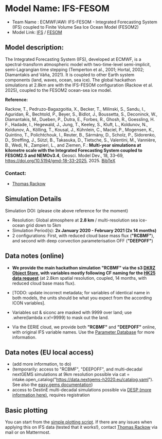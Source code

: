# Model Name: IFS-FESOM
- Team Name : ECMWF/AWI: IFS-FESOM - Integrated Forecasting System (IFS) coupled to Finite Volume Sea Ice Ocean Model (FESOM2)
- Model Link: [IFS](https://www.ecmwf.int/en/forecasts/documentation-and-support/changes-ecmwf-model) / [FESOM](https://fesom.de)

## Model description: 

The Integrated Forecasting System (IFS), developed at ECMWF, is a spectral-transform atmospheric model with two-time-level semi-implicit, semi-Lagrangian time stepping (Temperton et al., 2001; Hortal, 2002; Diamantakis and Váňa, 2021). It is coupled to other Earth system components (land, waves, ocean, sea ice). The global hackathon simulations at 2.8km are with the IFS-FESOM configuration (Rackow et al. 2025), coupled to the FESOM2 ocean-sea ice model.

**Reference:**

Rackow, T., Pedruzo-Bagazgoitia, X., Becker, T., Milinski, S., Sandu, I., Aguridan, R., Bechtold, P., Beyer, S., Bidlot, J., Boussetta, S., Deconinck, W., Diamantakis, M., Dueben, P., Dutra, E., Forbes, R., Ghosh, R., Goessling, H. F., Hadade, I., Hegewald, J., Jung, T., Keeley, S., Kluft, L., Koldunov, N., Koldunov, A., Kölling, T., Kousal, J., Kühnlein, C., Maciel, P., Mogensen, K., Quintino, T., Polichtchouk, I., Reuter, B., Sármány, D., Scholz, P., Sidorenko, D., Streffing, J., Sützl, B., Takasuka, D., Tietsche, S., Valentini, M., Vannière, B., Wedi, N., Zampieri, L., and Ziemen, F.: **Multi-year simulations at kilometre scale with the Integrated Forecasting System coupled to FESOM2.5 and NEMOv3.4**, Geosci. Model Dev., 18, 33–69, https://doi.org/10.5194/gmd-18-33-2025, 2025. [BibTeX](https://gmd.copernicus.org/articles/18/33/2025/gmd-18-33-2025.bib)

### Contact:
-  [Thomas Rackow](mailto:thomas.rackow@ecmwf.int)

## Simulation Details

Simulation DOI: (please cite above reference for the moment)

- Resolution: Global atmosphere at **2.8 km** / multi-resolution sea ice-ocean grid down to 5km 
- Simulation Period(s): **2x January 2020 - February 2021 (2x 14 months)**
- 2 configurations: First, with reduced cloud base mass flux (**"RCBMF"**), and second with deep convection parameterisation OFF (**"DEEPOFF"**)

## Data notes (online)

- **We provide the main hackathon simulation "RCBMF" via the s3 [DKRZ Object Store](https://github.com/digital-earths-global-hackathon/hk25/blob/main/content/simulations.md), with variables mostly following CF naming for the [HK25 data request](https://digital-earths-global-hackathon.github.io/hosting/technical/data_request.html)** (at 2.8km spatial resolution, coupled, 14 months, with reduced cloud base mass flux).
- [TODO: update incorrect metadata; for variables of identical name in both models, the units should be what you expect from the according ICON variables].
- Variables sst & siconc are masked with 9999 over land; use .where(lambda x:x!=9999) to mask out the land.
  
- Via the EERIE cloud, we provide both **"RCBMF"** and **"DEEPOFF"** online, with original IFS variable names. Use the [Parameter Database](https://codes.ecmwf.int/grib/param-db/) for more information.

## Data notes (EU local access)

- (add more information, to do)
- (temporarily: access to "RCBMF", "DEEPOFF", and multi-decadal nextGEMS simulations at 9km resolution possible via
cat = intake.open_catalog("https://data.nextgems-h2020.eu/catalog.yaml"). See also the [easy.gems documentation](https://easy.gems.dkrz.de/DYAMOND/NextGEMS/prefinal.html))
- access to DestinE multi-decadal simulations possible via [DESP (more information here)](https://github.com/digital-earths-global-hackathon/hk25-teams/blob/main/hk25-DestinE/intro/introduction.md), requires registration

## Basic plotting
You can start from the [simple plotting script](https://github.com/digital-earths-global-hackathon/hk25-teams/blob/main/hk25-tutorials/simple_plot.ipynb). If there are any issues when applying this on IFS data (tested that it works!), contact [Thomas Rackow](mailto:thomas.rackow@ecmwf.int) via mail or on Mattermost.
